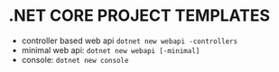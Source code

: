 # .NET CORE PROJECT TEMPLATES
- controller based web api
`dotnet new webapi -controllers`
- minimal web api: `dotnet new webapi [-minimal]`
- console: `dotnet new console`
